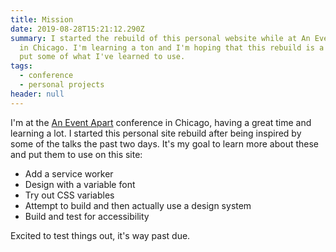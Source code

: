 ```yaml
---
title: Mission
date: 2019-08-28T15:21:12.290Z
summary: I started the rebuild of this personal website while at An Event Apart
  in Chicago. I'm learning a ton and I'm hoping that this rebuild is a chance to
  put some of what I've learned to use.
tags:
  - conference
  - personal projects
header: null
---
```

I'm at the [An Event Apart](https://aneventapart.com) conference in Chicago, having a great time and learning a lot. I started this personal site rebuild after being inspired by some of the talks the past two days. It's my goal to learn more about these and put them to use on this site:

* Add a service worker
* Design with a variable font
* Try out CSS variables
* Attempt to build and then actually use a design system
* Build and test for accessibility

Excited to test things out, it's way past due.
